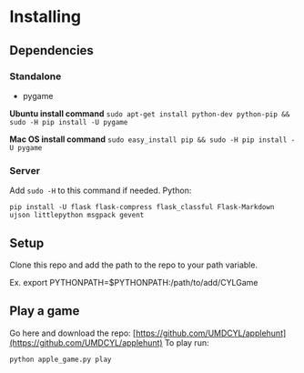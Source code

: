 # Installing

## Dependencies

### Standalone
 - pygame

**Ubuntu install command**
```sudo apt-get install python-dev python-pip && sudo -H pip install -U pygame```

**Mac OS install command**
```sudo easy_install pip && sudo -H pip install -U pygame```

### Server
Add ```sudo -H``` to this command if needed.
Python:
```
pip install -U flask flask-compress flask_classful Flask-Markdown ujson littlepython msgpack gevent
```

## Setup
Clone this repo and add the path to the repo to your path variable.

Ex. export PYTHONPATH=$PYTHONPATH:/path/to/add/CYLGame

## Play a game
Go here and download the repo: [https://github.com/UMDCYL/applehunt](https://github.com/UMDCYL/applehunt)
To play run:
```
python apple_game.py play
```

